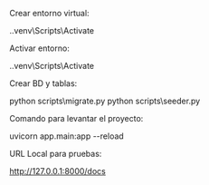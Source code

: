 Crear entorno virtual:

.\.venv\Scripts\Activate

Activar entorno:

.\.venv\Scripts\Activate

Crear BD y tablas:

python scripts\migrate.py
python scripts\seeder.py

Comando para levantar el proyecto:

uvicorn app.main:app --reload

URL Local para pruebas:

http://127.0.0.1:8000/docs
